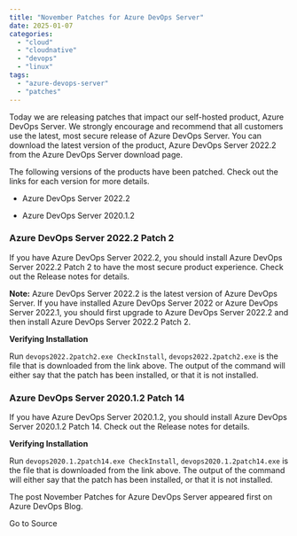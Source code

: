 ```yaml
---
title: "November Patches for Azure DevOps Server"
date: 2025-01-07
categories: 
  - "cloud"
  - "cloudnative"
  - "devops"
  - "linux"
tags: 
  - "azure-devops-server"
  - "patches"
---
```


Today we are releasing patches that impact our self-hosted product, Azure DevOps Server. We strongly encourage and recommend that all customers use the latest, most secure release of Azure DevOps Server. You can download the latest version of the product, Azure DevOps Server 2022.2 from the Azure DevOps Server download page.

The following versions of the products have been patched. Check out the links for each version for more details.

- Azure DevOps Server 2022.2
    
- Azure DevOps Server 2020.1.2
    

### Azure DevOps Server 2022.2 Patch 2

If you have Azure DevOps Server 2022.2, you should install Azure DevOps Server 2022.2 Patch 2 to have the most secure product experience. Check out the Release notes for details.

**Note:** Azure DevOps Server 2022.2 is the latest version of Azure DevOps Server. If you have installed Azure DevOps Server 2022 or Azure DevOps Server 2022.1, you should first upgrade to Azure DevOps Server 2022.2 and then install Azure DevOps Server 2022.2 Patch 2.

**Verifying Installation**

Run `devops2022.2patch2.exe CheckInstall`, `devops2022.2patch2.exe` is the file that is downloaded from the link above. The output of the command will either say that the patch has been installed, or that it is not installed.

### Azure DevOps Server 2020.1.2 Patch 14

If you have Azure DevOps Server 2020.1.2, you should install Azure DevOps Server 2020.1.2 Patch 14. Check out the Release notes for details.

**Verifying Installation**

Run `devops2020.1.2patch14.exe CheckInstall`, `devops2020.1.2patch14.exe` is the file that is downloaded from the link above. The output of the command will either say that the patch has been installed, or that it is not installed.

The post November Patches for Azure DevOps Server appeared first on Azure DevOps Blog.

Go to Source
